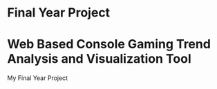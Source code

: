# Final Year Project
# Web Based Console Gaming Trend Analysis and Visualization Tool
My Final Year Project
